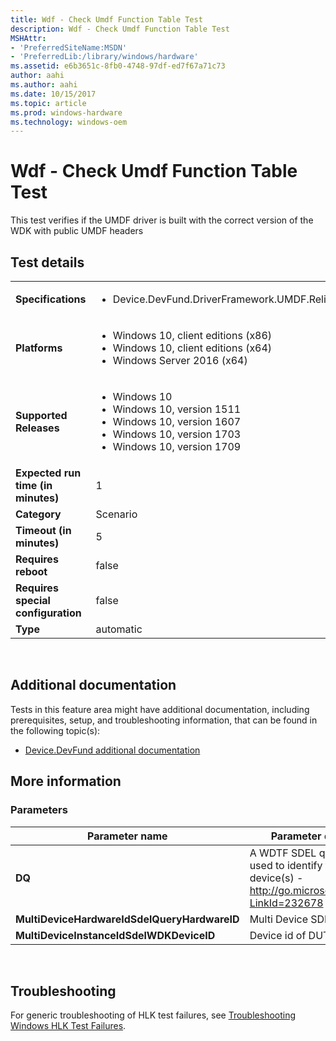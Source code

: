 ```yaml
---
title: Wdf - Check Umdf Function Table Test
description: Wdf - Check Umdf Function Table Test
MSHAttr:
- 'PreferredSiteName:MSDN'
- 'PreferredLib:/library/windows/hardware'
ms.assetid: e6b3651c-8fb0-4748-97df-ed7f67a71c73
author: aahi
ms.author: aahi
ms.date: 10/15/2017
ms.topic: article
ms.prod: windows-hardware
ms.technology: windows-oem
---
```


# <span id="p_hlk_test.ca903d6c-1674-4234-8c69-22ccd13cfa15"></span>Wdf - Check Umdf Function Table Test


This test verifies if the UMDF driver is built with the correct version of the WDK with public UMDF headers

## Test details
|||
|---|---|
| **Specifications**  | <ul><li>Device.DevFund.DriverFramework.UMDF.Reliability</li></ul> |  
| **Platforms**   | <ul><li>Windows 10, client editions (x86)</li><li>Windows 10, client editions (x64)</li><li>Windows Server 2016 (x64)</li></ul> |
| **Supported Releases** | <ul><li>Windows 10</li><li>Windows 10, version 1511</li><li>Windows 10, version 1607</li><li>Windows 10, version 1703</li><li>Windows 10, version 1709</li></ul> |
|**Expected run time (in minutes)**| 1 |
|**Category**| Scenario |
|**Timeout (in minutes)**| 5 |
|**Requires reboot**| false |
|**Requires special configuration**| false |
|**Type**| automatic |

 

## <span id="Additional_documentation"></span><span id="additional_documentation"></span><span id="ADDITIONAL_DOCUMENTATION"></span>Additional documentation


Tests in this feature area might have additional documentation, including prerequisites, setup, and troubleshooting information, that can be found in the following topic(s):

-   [Device.DevFund additional documentation](device-devfund-additional-documentation.md)

## <span id="More_information"></span><span id="more_information"></span><span id="MORE_INFORMATION"></span>More information


### <span id="Parameters"></span><span id="parameters"></span><span id="PARAMETERS"></span>Parameters

| Parameter name                               | Parameter description                                                                                           |
|----------------------------------------------|-----------------------------------------------------------------------------------------------------------------|
| **DQ**                                       | A WDTF SDEL query that is used to identify the target device(s) - http://go.microsoft.com/fwlink/?LinkId=232678 |
| **MultiDeviceHardwareIdSdelQueryHardwareID** | Multi Device SDEL                                                                                               |
| **MultiDeviceInstanceIdSdelWDKDeviceID**     | Device id of DUT                                                                                                |

 

## <span id="Troubleshooting"></span><span id="troubleshooting"></span><span id="TROUBLESHOOTING"></span>Troubleshooting


For generic troubleshooting of HLK test failures, see [Troubleshooting Windows HLK Test Failures](..\user\troubleshooting-windows-hlk-test-failures.md).

 

 






